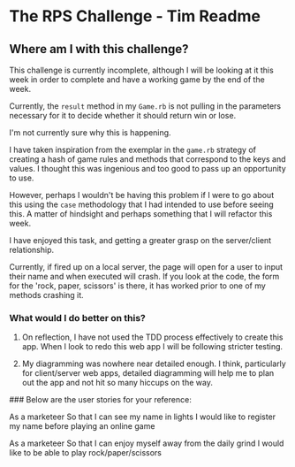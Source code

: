 # The RPS Challenge - Tim Readme

## Where am I with this challenge? 

This challenge is currently incomplete, although I will be looking at it this week in order to complete and have a working game by the end of the week. 

Currently, the `result` method in my `Game.rb` is not pulling in the parameters necessary for it to decide whether it should return win or lose. 

I'm not currently sure why this is happening. 

I have taken inspiration from the exemplar in the `game.rb` strategy of creating a hash of game rules and methods that correspond to the keys and values. I thought this was ingenious and too good to pass up an opportunity to use. 

However, perhaps I wouldn't be having this problem if I were to go about this using the `case` methodology that I had intended to use before seeing this. A matter of hindsight and perhaps something that I will refactor this week. 

I have enjoyed this task, and getting a greater grasp on the server/client relationship. 

Currently, if fired up on a local server, the page will open for a user to input their name and when executed will crash. If you look at the code, the form for the 'rock, paper, scissors' is there, it has worked prior to one of my methods crashing it. 

### What would I do better on this?

1. On reflection, I have not used the TDD process effectively to create this app. When I look to redo this web app I will be following stricter testing. 

2. My diagramming was nowhere near detailed enough. I think, particularly for client/server web apps, detailed diagramming will help me to plan out the app and not hit so many hiccups on the way. 

### Below are the user stories for your reference: 

As a marketeer
So that I can see my name in lights
I would like to register my name before playing an online game

As a marketeer
So that I can enjoy myself away from the daily grind
I would like to be able to play rock/paper/scissors

